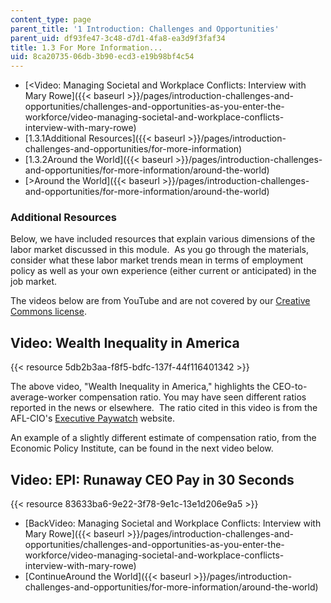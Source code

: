 ```yaml
---
content_type: page
parent_title: '1 Introduction: Challenges and Opportunities'
parent_uid: df93fe47-3c48-d7d1-4fa8-ea3d9f3faf34
title: 1.3 For More Information...
uid: 8ca20735-06db-3b90-ecd3-e19b98bf4c54
---
```


*   [<Video: Managing Societal and Workplace Conflicts: Interview with Mary Rowe]({{< baseurl >}}/pages/introduction-challenges-and-opportunities/challenges-and-opportunities-as-you-enter-the-workforce/video-managing-societal-and-workplace-conflicts-interview-with-mary-rowe)
*   [1.3.1Additional Resources]({{< baseurl >}}/pages/introduction-challenges-and-opportunities/for-more-information)
*   [1.3.2Around the World]({{< baseurl >}}/pages/introduction-challenges-and-opportunities/for-more-information/around-the-world)
*   [\>Around the World]({{< baseurl >}}/pages/introduction-challenges-and-opportunities/for-more-information/around-the-world)

### Additional Resources

Below, we have included resources that explain various dimensions of the labor market discussed in this module.  As you go through the materials, consider what these labor market trends mean in terms of employment policy as well as your own experience (either current or anticipated) in the job market.

The videos below are from YouTube and are not covered by our [Creative Commons license](/terms/#cc).

Video: Wealth Inequality in America
-----------------------------------

{{< resource 5db2b3aa-f8f5-bdfc-137f-44f116401342 >}}

The above video, "Wealth Inequality in America," highlights the CEO-to-average-worker compensation ratio. You may have seen different ratios reported in the news or elsewhere.  The ratio cited in this video is from the AFL-CIO's [Executive Paywatch](https://aflcio.org/paywatch) website.

An example of a slightly different estimate of compensation ratio, from the Economic Policy Institute, can be found in the next video below.

Video: EPI: Runaway CEO Pay in 30 Seconds
-----------------------------------------

{{< resource 83633ba6-9e22-3f78-9e1c-13e1d206e9a5 >}}

*   [BackVideo: Managing Societal and Workplace Conflicts: Interview with Mary Rowe]({{< baseurl >}}/pages/introduction-challenges-and-opportunities/challenges-and-opportunities-as-you-enter-the-workforce/video-managing-societal-and-workplace-conflicts-interview-with-mary-rowe)
*   [ContinueAround the World]({{< baseurl >}}/pages/introduction-challenges-and-opportunities/for-more-information/around-the-world)